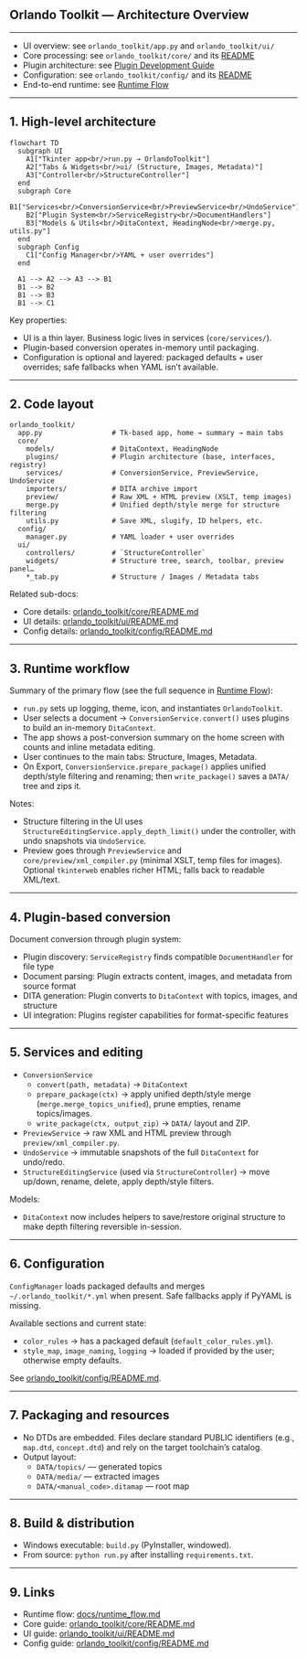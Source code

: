 ## Orlando Toolkit — Architecture Overview

---

- UI overview: see `orlando_toolkit/app.py` and `orlando_toolkit/ui/`
- Core processing: see `orlando_toolkit/core/` and its [README](../orlando_toolkit/core/README.md)
- Plugin architecture: see [Plugin Development Guide](PLUGIN_DEVELOPMENT_GUIDE.md)
- Configuration: see `orlando_toolkit/config/` and its [README](../orlando_toolkit/config/README.md)
- End-to-end runtime: see [Runtime Flow](runtime_flow.md)

---

## 1. High-level architecture

```mermaid
flowchart TD
  subgraph UI
    A1["Tkinter app<br/>run.py → OrlandoToolkit"]
    A2["Tabs & Widgets<br/>ui/ (Structure, Images, Metadata)"]
    A3["Controller<br/>StructureController"]
  end
  subgraph Core
    B1["Services<br/>ConversionService<br/>PreviewService<br/>UndoService"]
    B2["Plugin System<br/>ServiceRegistry<br/>DocumentHandlers"]
    B3["Models & Utils<br/>DitaContext, HeadingNode<br/>merge.py, utils.py"]
  end
  subgraph Config
    C1["Config Manager<br/>YAML + user overrides"]
  end

  A1 --> A2 --> A3 --> B1
  B1 --> B2
  B1 --> B3
  B1 --> C1
```

Key properties:
- UI is a thin layer. Business logic lives in services (`core/services/`).
- Plugin-based conversion operates in-memory until packaging.
- Configuration is optional and layered: packaged defaults + user overrides; safe fallbacks when YAML isn’t available.

---

## 2. Code layout

```
orlando_toolkit/
  app.py                 # Tk-based app, home → summary → main tabs
  core/
    models/              # DitaContext, HeadingNode
    plugins/             # Plugin architecture (base, interfaces, registry)
    services/            # ConversionService, PreviewService, UndoService
    importers/           # DITA archive import
    preview/             # Raw XML + HTML preview (XSLT, temp images)
    merge.py             # Unified depth/style merge for structure filtering
    utils.py             # Save XML, slugify, ID helpers, etc.
  config/
    manager.py           # YAML loader + user overrides
  ui/
    controllers/         # `StructureController`
    widgets/             # Structure tree, search, toolbar, preview panel…
    *_tab.py             # Structure / Images / Metadata tabs
```

Related sub-docs:
- Core details: [orlando_toolkit/core/README.md](../orlando_toolkit/core/README.md)
- UI details: [orlando_toolkit/ui/README.md](../orlando_toolkit/ui/README.md)
- Config details: [orlando_toolkit/config/README.md](../orlando_toolkit/config/README.md)

---

## 3. Runtime workflow

Summary of the primary flow (see the full sequence in [Runtime Flow](runtime_flow.md)):
- `run.py` sets up logging, theme, icon, and instantiates `OrlandoToolkit`.
- User selects a document → `ConversionService.convert()` uses plugins to build an in-memory `DitaContext`.
- The app shows a post-conversion summary on the home screen with counts and inline metadata editing.
- User continues to the main tabs: Structure, Images, Metadata.
- On Export, `ConversionService.prepare_package()` applies unified depth/style filtering and renaming; then `write_package()` saves a `DATA/` tree and zips it.

Notes:
- Structure filtering in the UI uses `StructureEditingService.apply_depth_limit()` under the controller, with undo snapshots via `UndoService`.
- Preview goes through `PreviewService` and `core/preview/xml_compiler.py` (minimal XSLT, temp files for images). Optional `tkinterweb` enables richer HTML; falls back to readable XML/text.

---

## 4. Plugin-based conversion

Document conversion through plugin system:
- Plugin discovery: `ServiceRegistry` finds compatible `DocumentHandler` for file type
- Document parsing: Plugin extracts content, images, and metadata from source format  
- DITA generation: Plugin converts to `DitaContext` with topics, images, and structure
- UI integration: Plugins register capabilities for format-specific features

---

## 5. Services and editing

- `ConversionService`
  - `convert(path, metadata)` → `DitaContext`
  - `prepare_package(ctx)` → apply unified depth/style merge (`merge.merge_topics_unified`), prune empties, rename topics/images.
  - `write_package(ctx, output_zip)` → `DATA/` layout and ZIP.
- `PreviewService` → raw XML and HTML preview through `preview/xml_compiler.py`.
- `UndoService` → immutable snapshots of the full `DitaContext` for undo/redo.
- `StructureEditingService` (used via `StructureController`) → move up/down, rename, delete, apply depth/style filters.

Models:
- `DitaContext` now includes helpers to save/restore original structure to make depth filtering reversible in-session.

---

## 6. Configuration

`ConfigManager` loads packaged defaults and merges `~/.orlando_toolkit/*.yml` when present. Safe fallbacks apply if PyYAML is missing.

Available sections and current state:
- `color_rules` → has a packaged default (`default_color_rules.yml`).
- `style_map`, `image_naming`, `logging` → loaded if provided by the user; otherwise empty defaults.

See [orlando_toolkit/config/README.md](../orlando_toolkit/config/README.md).

---

## 7. Packaging and resources

- No DTDs are embedded. Files declare standard PUBLIC identifiers (e.g., `map.dtd`, `concept.dtd`) and rely on the target toolchain’s catalog.
- Output layout:
  - `DATA/topics/` — generated topics
  - `DATA/media/` — extracted images
  - `DATA/<manual_code>.ditamap` — root map

---

## 8. Build & distribution

- Windows executable: `build.py` (PyInstaller, windowed).
- From source: `python run.py` after installing `requirements.txt`.

---

## 9. Links

- Runtime flow: [docs/runtime_flow.md](runtime_flow.md)
- Core guide: [orlando_toolkit/core/README.md](../orlando_toolkit/core/README.md)
- UI guide: [orlando_toolkit/ui/README.md](../orlando_toolkit/ui/README.md)
- Config guide: [orlando_toolkit/config/README.md](../orlando_toolkit/config/README.md)

